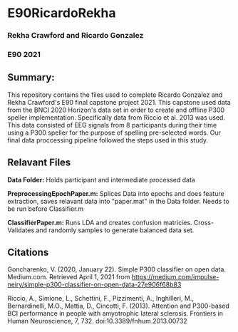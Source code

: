 # E90RicardoRekha
### Rekha Crawford and Ricardo Gonzalez 
### E90 2021 

## Summary: 
This repository contains the files used to complete Ricardo Gonzalez and Rekha Crawford's E90 final capstone project 2021. This capstone used data from the BNCI 2020 Horizon's data set in order to create and offline P300 speller implementation. Specifically data from Riccio et al. 2013 was used. This data consisted of EEG signals from 8 participants during their time using a P300 speller for the purpose of spelling pre-selected words. Our final data proccessing pipeline followed the steps used in this study. 


## Relavant Files 
**Data Folder:** Holds participant and intermediate processed data

**PreprocessingEpochPaper.m:** Splices Data into epochs and does feature extraction, saves relavant data into "paper.mat" in the Data folder. Needs to be run before Classifier.m

**ClassifierPaper.m:** Runs LDA and creates confusion matricies. Cross-Validates and randomly samples to generate balanced data set. 


## Citations 

Goncharenko, V. (2020, January 22). Simple P300 classifier on open data. Medium.com. Retrieved April 1, 2021 from https://medium.com/impulse-neiry/simple-p300-classifier-on-open-data-27e906f68b83

Riccio, A., Simione, L., Schettini, F., Pizzimenti, A., Inghilleri, M., Bernardinelli, M.O., Mattia, D., Cincotti, F. (2013). Attention and P300-based BCI performance in people with amyotrophic lateral sclerosis. Frontiers in Human Neuroscience, 7, 732. doi:10.3389/fnhum.2013.00732

